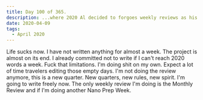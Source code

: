 ```yaml
---
title: Day 100 of 365.
description: ...where 2020 Al decided to forgoes weekly reviews as his life spiralled into the abyss.
date: 2020-04-09
tags:
  - April 2020
---
```


Life sucks now. I have not written anything for almost a week. The project is almost on its end. I already committed not to write if I can't reach 2020 words a week. Fuck that limitations. I'm doing shit on my own. Expect a lot of time travelers editing those empty days. I'm not doing the review anymore, this is a new quarter. New quarters, new rules, new spirit. I'm going to write freely now. The only weekly review I'm doing is the Monthly Review and if I'm doing another Nano Prep Week. 

